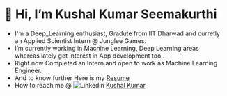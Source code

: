 # 👋 Hi, I’m Kushal Kumar Seemakurthi
- I'm a Deep_Learning enthusiast, Gradute from IIT Dharwad and curretly an Applied Scientist Intern @ Junglee Games.
- I’m currently working in Machine Learning, Deep Learning areas whereas lately got interest in App development too..
- Right now Completed an Intern and open to work as Machine Learning Engineer.
- And to know further Here is my [Resume](https://github.com/kushal1999seemakurthi/HTML/blob/main/HTML_Resume_4/Resume.pdf)
- How to reach me @ ![Linkedin](https://i.stack.imgur.com/gVE0j.png) [Kushal Kumar](www.linkedin.com/in/kushal-kumar-57211317b)

<!---
kushal1999seemakurthi/kushal1999seemakurthi is a ✨ special ✨ repository because its `README.md` (this file) appears on your GitHub profile.
You can click the Preview link to take a look at your changes.
--->
